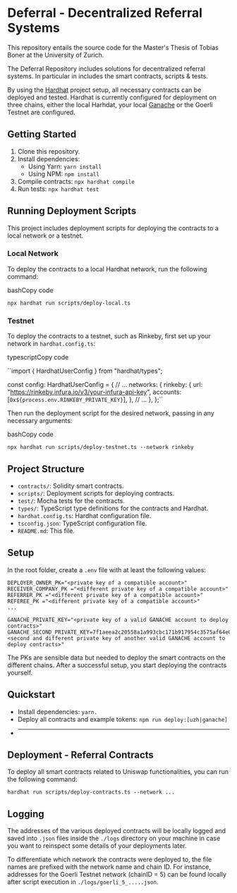 # Deferral - Decentralized Referral Systems

This repository entails the source code for the Master's Thesis of Tobias Boner at the University of Zurich.

The Deferral Repository includes solutions for decentralized referral systems.
In particular in includes the smart contracts, scripts & tests.

By using the [Hardhat](https://hardhat.org/) project setup, all necessary contracts can be deployed and tested.
Hardhat is currently configured for deployment on three chains,
either the local Harhdat, your local [Ganache](https://trufflesuite.com/ganache/) or the Goerli Testnet are configured.

## Getting Started

1. Clone this repository.
2. Install dependencies:
   - Using Yarn: `yarn install`
   - Using NPM: `npm install`
3. Compile contracts: `npx hardhat compile`
4. Run tests: `npx hardhat test`

## Running Deployment Scripts

This project includes deployment scripts for deploying the contracts to a local network or a testnet.

### Local Network

To deploy the contracts to a local Hardhat network, run the following command:

bashCopy code

`npx hardhat run scripts/deploy-local.ts`

### Testnet

To deploy the contracts to a testnet, such as Rinkeby, first set up your network in `hardhat.config.ts`:

typescriptCopy code

``import { HardhatUserConfig } from "hardhat/types";

const config: HardhatUserConfig = {
// ...
networks: {
rinkeby: {
url: "https://rinkeby.infura.io/v3/your-infura-api-key",
accounts: [`0x${process.env.RINKEBY_PRIVATE_KEY}`],
},
// ...
},
};``

Then run the deployment script for the desired network, passing in any necessary arguments:

bashCopy code

`npx hardhat run scripts/deploy-testnet.ts --network rinkeby`

## Project Structure

- `contracts/`: Solidity smart contracts.
- `scripts/`: Deployment scripts for deploying contracts.
- `test/`: Mocha tests for the contracts.
- `types/`: TypeScript type definitions for the contracts and Hardhat.
- `hardhat.config.ts`: Hardhat configuration file.
- `tsconfig.json`: TypeScript configuration file.
- `README.md`: This file.

## Setup

In the root folder, create a `.env` file with at least the following values:

```
DEPLOYER_OWNER_PK="<private key of a compatible account>"
RECEIVER_COMPANY_PK ="<different private key of a compatible account>"
REFERRER_PK ="<different private key of a compatible account>"
REFEREE_PK ="<different private key of a compatible account>"
...
```

```
GANACHE_PRIVATE_KEY="<private key of a valid GANACHE account to deploy contracts>"
GANACHE_SECOND_PRIVATE_KEY=7f1aeea2c20558a1a993cbc171b917954c3575af64e0c98afb7fbd5289516325="<second and different private key of another valid GANACHE account to deploy contracts>"
```

The PKs are sensible data but needed to deploy the smart contracts on the different chains.
After a successful setup, you start deploying the contracts yourself.

## Quickstart

- Install dependencies: `yarn.`
- Deploy all contracts and example tokens: `npm run deploy:[uzh|ganache]`
- ***

## Deployment - Referral Contracts

To deploy all smart contracts related to Uniswap functionalities, you can run the following command:

```
hardhat run scripts/deploy-contracts.ts --network ...
```

## Logging

The addresses of the various deployed contracts will be locally logged and saved into `.json` files inside the `./logs`
directory on your machine in case you want to reinspect some details of your deployments later.

To differentiate which network the contracts were deployed to, the file names are prefixed with the network name and
chain ID.
For instance, addresses for the Goerli Testnet network (chainID = 5) can be found locally after script execution
in `./logs/goerli_5_.....json`.
